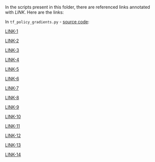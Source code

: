 
In the scripts present in this folder, there are referenced links annotated with *LINK*. Here are the links:

In `tf_policy_gradients.py` - [source code](https://github.com/philtabor/Youtube-Code-Repository/blob/master/ReinforcementLearning/PolicyGradient/reinforce/reinforce_keras.py):

[LINK-1](https://github.com/hamidrezafahimi/ai_basix/blob/master/notes/DRL/DQN.md#section-id-56) 

[LINK-2](https://github.com/hamidrezafahimi/ai_basix/blob/master/data/figs/policy_based_RL.png) 

[LINK-3](https://github.com/hamidrezafahimi/ai_basix/blob/master/platforms/tensorflow/keras/01_custom_network_implementation.py)

[LINK-4](https://github.com/hamidrezafahimi/ai_basix/blob/master/platforms/tensorflow/keras/custom_model.py)

[LINK-5](https://github.com/hamidrezafahimi/ai_basix/blob/master/platforms/tensorflow/keras/02_callback_implementation.py)

[LINK-6](https://github.com/hamidrezafahimi/ai_basix/blob/master/samples/MLP/tf_02_first_nn_implementation.py)

[LINK-7](https://github.com/hamidrezafahimi/ai_basix/blob/master/samples/MLP/rl_block_diagram.png)

[LINK-8](https://github.com/hamidrezafahimi/ai_basix/blob/master/notes/concepts/terminology.md)

[LINK-9](https://github.com/hamidrezafahimi/ai_basix/blob/master/notes/DRL/Fundamentals.md)

[LINK-10](https://github.com/hamidrezafahimi/ai_basix/blob/master/notes/DRL/Policy-Gradients.md)

[LINK-11](https://github.com/hamidrezafahimi/ai_basix/blob/master/platforms/tensorflow/keras/custom_model.py)

[LINK-12](https://github.com/hamidrezafahimi/ai_basix/blob/master/data/figs/G_calc_in_PG.png)

[LINK-13](https://github.com/hamidrezafahimi/ai_basix/blob/master/data/figs/policy_based_rl_alg_2.png)

[LINK-14](https://github.com/hamidrezafahimi/ai_basix/blob/master/data/figs/monte_carlo_schematics.png)